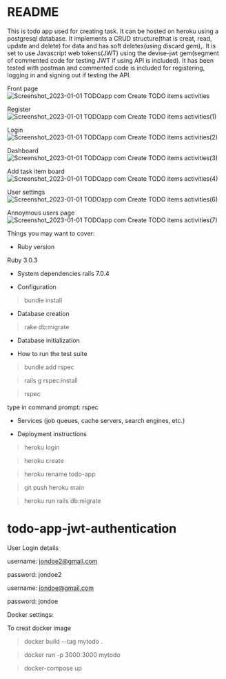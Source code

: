 # README
This is todo app used for creating task. It can be hosted on heroku using a postgresql database. It implements a CRUD structure(that is creat, read, update and delete) for data and has soft deletes(using discard gem),. It is set to use Javascript web tokens(JWT) using the devise-jwt gem(segment of commented code for testing JWT if using API is included). It has been tested with postman and commented code is included for registering, logging in and signing out if testing the API.




Front page
![Screenshot_2023-01-01 TODOapp com Create TODO items activities](https://user-images.githubusercontent.com/69471917/210251856-e31f69ef-b473-4d64-b54d-d2f377d6681a.png)


Register
![Screenshot_2023-01-01 TODOapp com Create TODO items activities(1)](https://user-images.githubusercontent.com/69471917/210251864-3c9f6ff4-b036-4d38-a7ea-c0e20b7b8019.png)


Login
![Screenshot_2023-01-01 TODOapp com Create TODO items activities(2)](https://user-images.githubusercontent.com/69471917/210251871-83c56986-be6e-4105-aef0-765f2397c78f.png)


Dashboard
![Screenshot_2023-01-01 TODOapp com Create TODO items activities(3)](https://user-images.githubusercontent.com/69471917/210251875-29a08429-3bc1-4807-8e6c-051adce5817f.png)


Add task item board
![Screenshot_2023-01-01 TODOapp com Create TODO items activities(4)](https://user-images.githubusercontent.com/69471917/210251880-327ba5d6-8339-4e97-a053-64b6b1fc62fb.png)


User settings
![Screenshot_2023-01-01 TODOapp com Create TODO items activities(6)](https://user-images.githubusercontent.com/69471917/210251886-55d691e2-8f1b-462a-8d3f-e5e8c4ca7d04.png)


Annoymous users page
![Screenshot_2023-01-01 TODOapp com Create TODO items activities(7)](https://user-images.githubusercontent.com/69471917/210251892-0812b54c-d9ac-44ff-b395-66f9b9459923.png)

Things you may want to cover:

* Ruby version

Ruby 3.0.3


* System dependencies
rails 7.0.4


* Configuration

>bundle install


* Database creation
>rake db:migrate

* Database initialization


* How to run the test suite
>bundle add rspec

>rails g rspec:install

>rspec


type in command prompt: rspec 
* Services (job queues, cache servers, search engines, etc.)


* Deployment instructions
>heroku login

>heroku create

>heroku rename todo-app

>git push heroku main

>heroku run rails db:migrate


# todo-app-jwt-authentication

User Login details


username: jondoe2@gmail.com

password: jondoe2


username: jondoe@gmail.com

password: jondoe




Docker settings:

To creat docker image
>docker build --tag mytodo .

>docker run -p 3000:3000 mytodo

>docker-compose up

